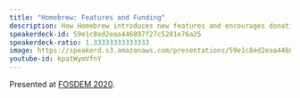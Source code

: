 ```yaml
---
title: "Homebrew: Features and Funding"
description: How Homebrew introduces new features and encourages donations.
speakerdeck-id: 59e1c8ed2eaa446897f27c5281e76a25
speakerdeck-ratio: 1.33333333333333
image: https://speakerd.s3.amazonaws.com/presentations/59e1c8ed2eaa446897f27c5281e76a25/preview_slide_0.jpg
youtube-id: kpatWymVfnY
---
```

Presented at [FOSDEM 2020](https://fosdem.org/2020/schedule/event/hfaf/).
